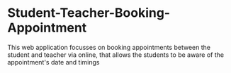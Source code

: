 # Student-Teacher-Booking-Appointment
This web application focusses on booking appointments between the student and teacher via online, that allows the students to be aware of the appointment's date and timings
